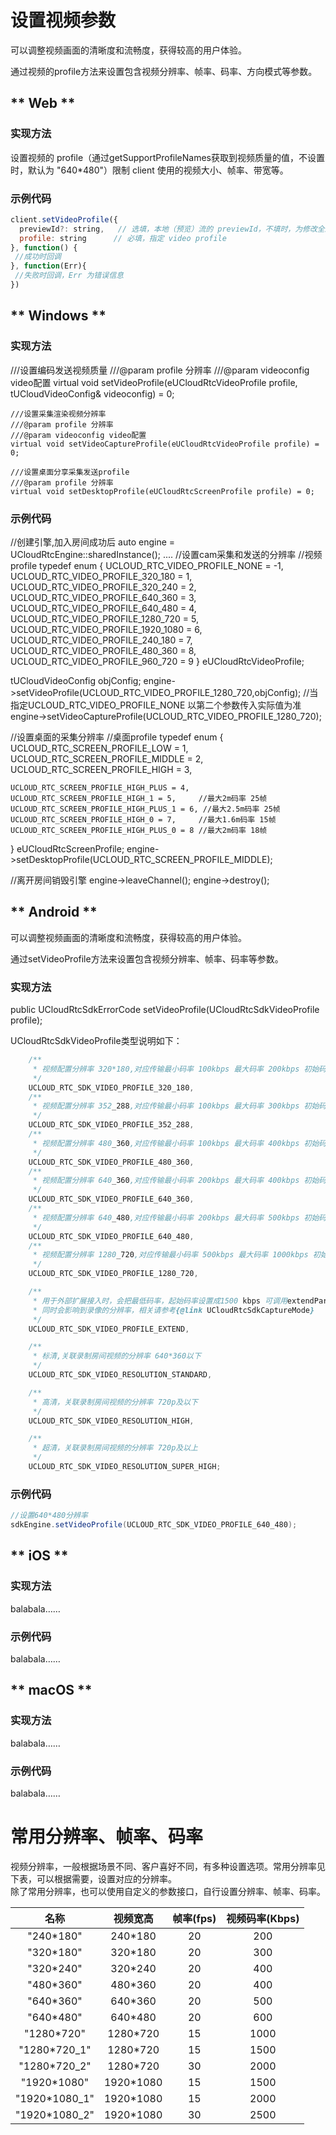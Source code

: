 # 设置视频参数

可以调整视频画面的清晰度和流畅度，获得较高的用户体验。    

通过视频的profile方法来设置包含视频分辨率、帧率、码率、方向模式等参数。   


<!-- tabs:start -->

## ** Web **
 

### 实现方法

设置视频的 profile（通过getSupportProfileNames获取到视频质量的值，不设置时，默认为 "640*480"）限制 client 使用的视频大小、帧率、带宽等。 

### 示例代码
```js
client.setVideoProfile({
  previewId?: string,   // 选填，本地（预览）流的 previewId，不填时，为修改全局的 video profile 设置，供后续创建或发布的流使用
  profile: string      // 必填，指定 video profile
}, function() {
 //成功时回调
}, function(Err){
 //失败时回调，Err 为错误信息
})
```  


## ** Windows **

### 实现方法
///设置编码发送视频质量
	///@param profile 分辨率
	///@param videoconfig video配置
	virtual void setVideoProfile(eUCloudRtcVideoProfile profile, tUCloudVideoConfig& videoconfig) = 0;
 
 	///设置采集渲染视频分辨率
	///@param profile 分辨率
	///@param videoconfig video配置
	virtual void setVideoCaptureProfile(eUCloudRtcVideoProfile profile) = 0;
	
 	///设置桌面分享采集发送profile
	///@param profile 分辨率
	virtual void setDesktopProfile(eUCloudRtcScreenProfile profile) = 0;

### 示例代码
//创建引擎,加入房间成功后
auto engine = UCloudRtcEngine::sharedInstance();
....
//设置cam采集和发送的分辨率
//视频profile
typedef enum {
	UCLOUD_RTC_VIDEO_PROFILE_NONE = -1, 
	UCLOUD_RTC_VIDEO_PROFILE_320_180 = 1,
	UCLOUD_RTC_VIDEO_PROFILE_320_240 = 2,
	UCLOUD_RTC_VIDEO_PROFILE_640_360 = 3,
	UCLOUD_RTC_VIDEO_PROFILE_640_480 = 4,
	UCLOUD_RTC_VIDEO_PROFILE_1280_720 = 5,
	UCLOUD_RTC_VIDEO_PROFILE_1920_1080 = 6,
	UCLOUD_RTC_VIDEO_PROFILE_240_180 = 7,
	UCLOUD_RTC_VIDEO_PROFILE_480_360 = 8,
	UCLOUD_RTC_VIDEO_PROFILE_960_720 = 9
} eUCloudRtcVideoProfile;

tUCloudVideoConfig objConfig;
engine->setVideoProfile(UCLOUD_RTC_VIDEO_PROFILE_1280_720,objConfig); //当指定UCLOUD_RTC_VIDEO_PROFILE_NONE  以第二个参数传入实际值为准
engine->setVideoCaptureProfile(UCLOUD_RTC_VIDEO_PROFILE_1280_720);

//设置桌面的采集分辨率
//桌面profile
typedef enum {
	UCLOUD_RTC_SCREEN_PROFILE_LOW = 1,
	UCLOUD_RTC_SCREEN_PROFILE_MIDDLE = 2,
	UCLOUD_RTC_SCREEN_PROFILE_HIGH = 3,

	UCLOUD_RTC_SCREEN_PROFILE_HIGH_PLUS = 4,
	UCLOUD_RTC_SCREEN_PROFILE_HIGH_1 = 5,     //最大2m码率 25帧
	UCLOUD_RTC_SCREEN_PROFILE_HIGH_PLUS_1 = 6, //最大2.5m码率 25帧
	UCLOUD_RTC_SCREEN_PROFILE_HIGH_0 = 7,     //最大1.6m码率 15帧
	UCLOUD_RTC_SCREEN_PROFILE_HIGH_PLUS_0 = 8 //最大2m码率 18帧
} eUCloudRtcScreenProfile;
engine->setDesktopProfile(UCLOUD_RTC_SCREEN_PROFILE_MIDDLE);

//离开房间销毁引擎
engine->leaveChannel();
engine->destroy();

## ** Android **

可以调整视频画面的清晰度和流畅度，获得较高的用户体验。    

通过setVideoProfile方法来设置包含视频分辨率、帧率、码率等参数。  

### 实现方法

public UCloudRtcSdkErrorCode setVideoProfile(UCloudRtcSdkVideoProfile profile);

UCloudRtcSdkVideoProfile类型说明如下：
```java
    /**
     * 视频配置分辨率 320*180,对应传输最小码率 100kbps 最大码率 200kbps 初始码率 100kbps
     */
    UCLOUD_RTC_SDK_VIDEO_PROFILE_320_180,
    /**
     * 视频配置分辨率 352_288,对应传输最小码率 100kbps 最大码率 300kbps 初始码率 200kbps
     */
    UCLOUD_RTC_SDK_VIDEO_PROFILE_352_288,
    /**
     * 视频配置分辨率 480_360,对应传输最小码率 100kbps 最大码率 400kbps 初始码率 200kbps
     */
    UCLOUD_RTC_SDK_VIDEO_PROFILE_480_360,
    /**
     * 视频配置分辨率 640_360,对应传输最小码率 200kbps 最大码率 400kbps 初始码率 300kbps
     */
    UCLOUD_RTC_SDK_VIDEO_PROFILE_640_360,
    /**
     * 视频配置分辨率 640_480,对应传输最小码率 200kbps 最大码率 500kbps 初始码率 300kbps
     */
    UCLOUD_RTC_SDK_VIDEO_PROFILE_640_480,
    /**
     * 视频配置分辨率 1280_720,对应传输最小码率 500kbps 最大码率 1000kbps 初始码率 600kbps
     */
    UCLOUD_RTC_SDK_VIDEO_PROFILE_1280_720,

    /**
     * 用于外部扩展接入时，会把最低码率，起始码率设置成1500 kbps 可调用extendParams 设置fps,width * height，不设置默认值为25fps,640 * 480
     * 同时会影响到录像的分辨率，相关请参考{@link UCloudRtcSdkCaptureMode}
     */
    UCLOUD_RTC_SDK_VIDEO_PROFILE_EXTEND,

    /**
     * 标清,关联录制房间视频的分辨率 640*360以下
     */
    UCLOUD_RTC_SDK_VIDEO_RESOLUTION_STANDARD,

    /**
     * 高清，关联录制房间视频的分辨率 720p及以下
     */
    UCLOUD_RTC_SDK_VIDEO_RESOLUTION_HIGH,

    /**
     * 超清，关联录制房间视频的分辨率 720p及以上
     */
    UCLOUD_RTC_SDK_VIDEO_RESOLUTION_SUPER_HIGH;

``` 

### 示例代码

```java
//设置640*480分辨率
sdkEngine.setVideoProfile(UCLOUD_RTC_SDK_VIDEO_PROFILE_640_480);

``` 

## ** iOS **
  

### 实现方法

balabala……    

### 示例代码

balabala……  

## ** macOS **
    

### 实现方法

balabala……    

### 示例代码

balabala……  

<!-- tabs:end -->

# 常用分辨率、帧率、码率

视频分辨率，一般根据场景不同、客户喜好不同，有多种设置选项。常用分辨率见下表，可以根据需要，设置对应的分辨率。    
除了常用分辨率，也可以使用自定义的参数接口，自行设置分辨率、帧率、码率。    

名称 | 视频宽高 | 帧率(fps) | 视频码率(Kbps)
:-: | :-: | :-: | :-:
"240\*180" | 240\*180 | 20 | 200
"320\*180" | 320\*180 | 20 | 300
"320\*240" | 320\*240 | 20 | 400
"480\*360" | 480\*360 | 20 | 400
"640\*360" | 640\*360 | 20 | 500
"640\*480" | 640\*480 | 20  | 600
"1280\*720" | 1280\*720 | 15 | 1000
"1280\*720_1" | 1280\*720 | 15 | 1500
"1280\*720_2" | 1280\*720 | 30 | 2000
"1920\*1080" | 1920\*1080 | 15 | 1500
"1920\*1080_1" | 1920\*1080 | 15 | 2000
"1920\*1080_2" | 1920\*1080 | 30 | 2500

